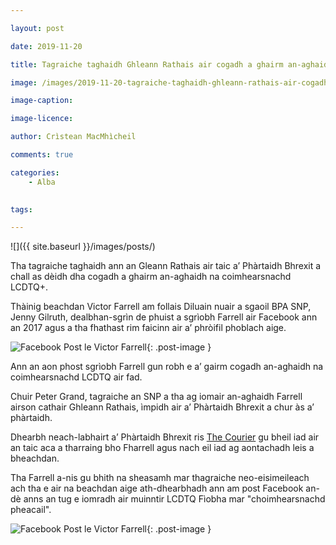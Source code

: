 ```yaml
---

layout: post

date: 2019-11-20

title: Tagraiche taghaidh Ghleann Rathais air cogadh a ghairm an-aghaidh na coimhearsnachd LCDTQ

image: /images/2019-11-20-tagraiche-taghaidh-ghleann-rathais-air-cogadh-a-ghairm-an-aghaidh-na-coimhearsnachd-lcdtq.webp

image-caption:

image-licence:

author: Crìstean MacMhìcheil

comments: true

categories:
    - Alba
    

tags:

---
```


![]({{ site.baseurl }}/images/posts/)

Tha tagraiche taghaidh ann an Gleann Rathais air taic a’ Phàrtaidh Bhrexit a chall as dèidh dha cogadh a ghairm an-aghaidh na coimhearsnachd LCDTQ+.

<!--more-->

Thàinig beachdan Victor Farrell am follais Diluain nuair a sgaoil BPA SNP, Jenny Gilruth, dealbhan-sgrìn de phuist a sgrìobh Farrell air Facebook ann an 2017 agus a tha fhathast rim faicinn air a’ phròifil phoblach aige.

![Facebook Post le Victor Farrell](/images/2019-11-20-victor-farrell-post-1.webp){: .post-image }

Ann an aon phost sgrìobh Farrell gun robh e a’ gairm cogadh an-aghaidh na coimhearsnachd LCDTQ air fad.

Chuir Peter Grand, tagraiche an SNP a tha ag iomair an-aghaidh Farrell airson cathair Ghleann Rathais, ìmpidh air a’ Phàrtaidh Bhrexit a chur às a’ phàrtaidh.

Dhearbh neach-labhairt a’ Phàrtaidh Bhrexit ris [The Courier](https://www.thecourier.co.uk/fp/news/politics/1023675/brexit-party-pull-support-for-homophobic-fife-candidate/) gu bheil iad air an taic aca a tharraing bho Fharrell agus nach eil iad ag aontachadh leis a bheachdan.

Tha Farrell a-nis gu bhith na sheasamh mar thagraiche neo-eisimeileach ach tha e air na beachdan aige ath-dhearbhadh ann am post Facebook an-dè anns an tug e iomradh air muinntir LCDTQ Fìobha mar "choimhearsnachd pheacail".

![Facebook Post le Victor Farrell](/images/2019-11-20-victor-farrell-post-2.webp){: .post-image }
